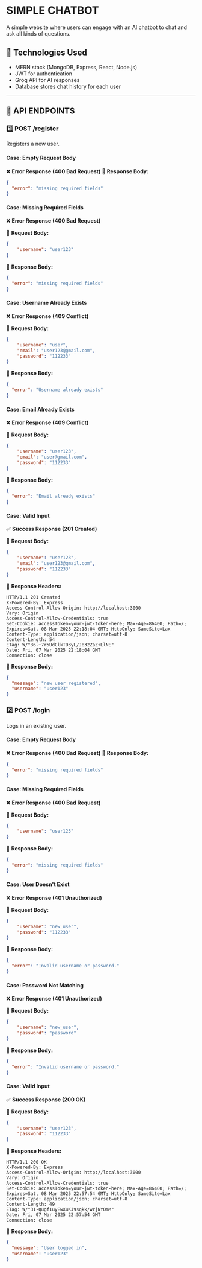 # SIMPLE CHATBOT

A simple website where users can engage with an AI chatbot to chat and ask all kinds of questions.

## 🔹 Technologies Used
- MERN stack (MongoDB, Express, React, Node.js)
- JWT for authentication
- Groq API for AI responses
- Database stores chat history for each user

---

## 📌 API ENDPOINTS

### **1️⃣ POST /register**
Registers a new user.

#### Case: Empty Request Body

❌ **Error Response (400 Bad Request)**
📌 **Response Body:**
```json
{
  "error": "missing required fields"
}
```

#### Case: Missing Required Fields

❌ **Error Response (400 Bad Request)**

📌 **Request Body:**
```json
{
    "username": "user123"
}
```

📌 **Response Body:**
```json
{
  "error": "missing required fields"
}
```

#### Case: Username Already Exists

❌ **Error Response (409 Conflict)**

📌 **Request Body:**
```json
{
    "username": "user",
    "email": "user123@gmail.com",
    "password": "112233"
}
```
📌 **Response Body:**
```json
{
  "error": "Username already exists"
}
```
#### Case: Email Already Exists

❌ **Error Response (409 Conflict)**

📌 **Request Body:**
```json
{
    "username": "user123",
    "email": "user@gmail.com",
    "password": "112233"
}
```
📌 **Response Body:**
```json
{
  "error": "Email already exists"
}
```

#### Case: Valid Input

✅ **Success Response (201 Created)**

📌 **Request Body:** 
```json
{
    "username": "user123",
    "email": "user123@gmail.com",
    "password": "112233"
}
```

📌 **Response Headers:**
```
HTTP/1.1 201 Created
X-Powered-By: Express
Access-Control-Allow-Origin: http://localhost:3000
Vary: Origin
Access-Control-Allow-Credentials: true
Set-Cookie: accessToken=your-jwt-token-here; Max-Age=86400; Path=/; Expires=Sat, 08 Mar 2025 22:18:04 GMT; HttpOnly; SameSite=Lax
Content-Type: application/json; charset=utf-8
Content-Length: 54
ETag: W/"36-+7r5UdClkTD3yL/J832ZaZ+LlNE"
Date: Fri, 07 Mar 2025 22:18:04 GMT
Connection: close
```
📌 **Response Body:**
```json
{
  "message": "new user registered",
  "username": "user123"
}
```

### **2️⃣ POST /login**
Logs in an existing user.

#### Case: Empty Request Body

❌ **Error Response (400 Bad Request)**
📌 **Response Body:**
```json
{
  "error": "missing required fields"
}
```

#### Case: Missing Required Fields

❌ **Error Response (400 Bad Request)**

📌 **Request Body:**
```json
{
    "username": "user123"
}
```

📌 **Response Body:**
```json
{
  "error": "missing required fields"
}
```

#### Case: User Doesn't Exist

❌ **Error Response (401 Unauthorized)**

📌 **Request Body:**
```json
{
    "username": "new_user",
    "password": "112233"
}
```
📌 **Response Body:**
```json
{
  "error": "Invalid username or password."
}
```

#### Case: Password Not Matching

❌ **Error Response (401 Unauthorized)**

📌 **Request Body:**
```json
{
    "username": "new_user",
    "password": "password"
}
```
📌 **Response Body:**
```json
{
  "error": "Invalid username or password."
}
```

#### Case: Valid Input

✅ **Success Response (200 OK)**

📌 **Request Body:** 
```json
{
    "username": "user123",
    "password": "112233"
}
```

📌 **Response Headers:**
```
HTTP/1.1 200 OK
X-Powered-By: Express
Access-Control-Allow-Origin: http://localhost:3000
Vary: Origin
Access-Control-Allow-Credentials: true
Set-Cookie: accessToken=your-jwt-token-here; Max-Age=86400; Path=/; Expires=Sat, 08 Mar 2025 22:57:54 GMT; HttpOnly; SameSite=Lax
Content-Type: application/json; charset=utf-8
Content-Length: 49
ETag: W/"31-Qugf1uyEwXuKJ9sqkk/wrjNYOmM"
Date: Fri, 07 Mar 2025 22:57:54 GMT
Connection: close
```

📌 **Response Body:**
```json
{
  "message": "User logged in",
  "username": "user123"
}
```

